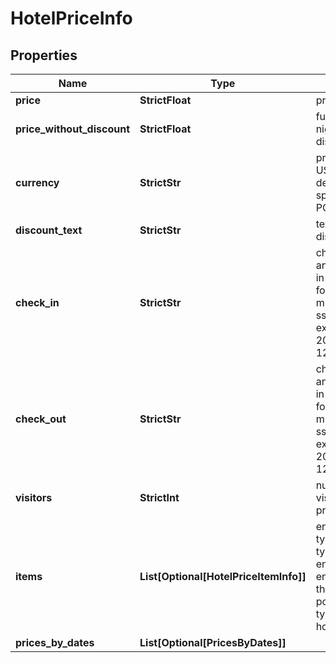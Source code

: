 # HotelPriceInfo


## Properties

| Name | Type | Description | Notes |
|------------ | ------------- | ------------- | -------------|
**price** | **StrictFloat** | price per night |[optional]|
**price_without_discount** | **StrictFloat** | full price per night without a discount applied |[optional]|
**currency** | **StrictStr** | price currency<br>USD is applied by default, unless specified in the POST array |[optional]|
**discount_text** | **StrictStr** | text about a discount applied |[optional]|
**check_in** | **StrictStr** | check-in date and time<br>in the UTC format: “yyyy-mm-dd hh-mm-ss +00:00”<br>example:<br>2019-11-15 12:57:46 +00:00 |[optional]|
**check_out** | **StrictStr** | check-out date and time<br>in the UTC format: “yyyy-mm-dd hh-mm-ss +00:00”<br>example:<br>2019-11-15 12:57:46 +00:00 |[optional]|
**visitors** | **StrictInt** | number of hotel visitors for this price |[optional]|
**items** | **List[Optional[HotelPriceItemInfo]]** | encountered item types<br>types of search engine results encountered in the items array;<br>possible item types: hotel_search_item |[optional]|
**prices_by_dates** | **List[Optional[PricesByDates]]** |  |[optional]|